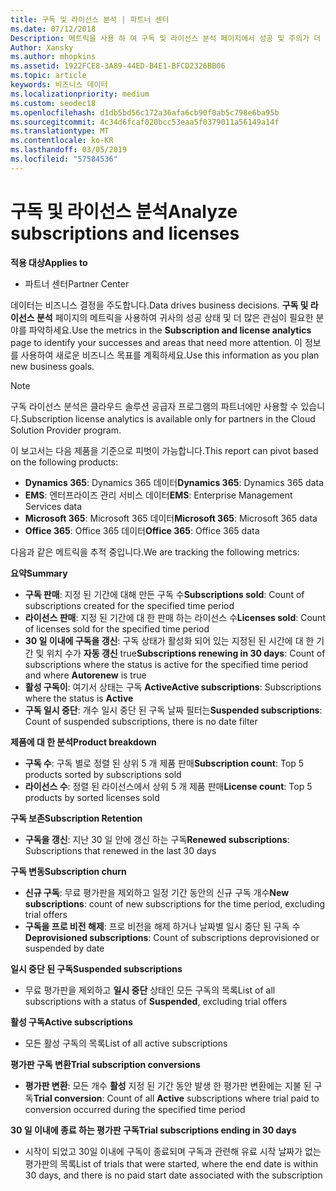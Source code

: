 ```yaml
---
title: 구독 및 라이선스 분석 | 파트너 센터
ms.date: 07/12/2018
Description: 메트릭을 사용 하 여 구독 및 라이선스 분석 페이지에서 성공 및 주의가 더 많이 필요한 영역을 식별 합니다.
Author: Xansky
ms.author: mhopkins
ms.assetid: 1922FCE8-3A89-44ED-B4E1-BFCD2326BB06
ms.topic: article
keywords: 비즈니스 데이터
ms.localizationpriority: medium
ms.custom: seodec18
ms.openlocfilehash: d1db5bd56c172a36afa6cb90f0ab5c798e6ba95b
ms.sourcegitcommit: 4c34d6fcaf020bcc53eaa5f0379011a56149a14f
ms.translationtype: MT
ms.contentlocale: ko-KR
ms.lasthandoff: 03/05/2019
ms.locfileid: "57584536"
---
```

# <a name="analyze-subscriptions-and-licenses"></a><span data-ttu-id="be8ab-104">구독 및 라이선스 분석</span><span class="sxs-lookup"><span data-stu-id="be8ab-104">Analyze subscriptions and licenses</span></span> 

<span data-ttu-id="be8ab-105">**적용 대상**</span><span class="sxs-lookup"><span data-stu-id="be8ab-105">**Applies to**</span></span>

- <span data-ttu-id="be8ab-106">파트너 센터</span><span class="sxs-lookup"><span data-stu-id="be8ab-106">Partner Center</span></span>

<span data-ttu-id="be8ab-107">데이터는 비즈니스 결정을 주도합니다.</span><span class="sxs-lookup"><span data-stu-id="be8ab-107">Data drives business decisions.</span></span> <span data-ttu-id="be8ab-108">**구독 및 라이선스 분석** 페이지의 메트릭을 사용하여 귀사의 성공 상태 및 더 많은 관심이 필요한 분야를 파악하세요.</span><span class="sxs-lookup"><span data-stu-id="be8ab-108">Use the metrics in the **Subscription and license analytics** page to identify your successes and areas that need more attention.</span></span> <span data-ttu-id="be8ab-109">이 정보를 사용하여 새로운 비즈니스 목표를 계획하세요.</span><span class="sxs-lookup"><span data-stu-id="be8ab-109">Use this information as you plan new business goals.</span></span>

> [!NOTE]
> <span data-ttu-id="be8ab-110">구독 라이선스 분석은 클라우드 솔루션 공급자 프로그램의 파트너에만 사용할 수 있습니다.</span><span class="sxs-lookup"><span data-stu-id="be8ab-110">Subscription license analytics is available only for partners in the Cloud Solution Provider program.</span></span>


<span data-ttu-id="be8ab-111">이 보고서는 다음 제품을 기준으로 피벗이 가능합니다.</span><span class="sxs-lookup"><span data-stu-id="be8ab-111">This report can pivot based on the following products:</span></span>

 - <span data-ttu-id="be8ab-112">**Dynamics 365**: Dynamics 365 데이터</span><span class="sxs-lookup"><span data-stu-id="be8ab-112">**Dynamics 365**: Dynamics 365 data</span></span>  
 - <span data-ttu-id="be8ab-113">**EMS**: 엔터프라이즈 관리 서비스 데이터</span><span class="sxs-lookup"><span data-stu-id="be8ab-113">**EMS**: Enterprise Management Services data</span></span>  
 - <span data-ttu-id="be8ab-114">**Microsoft 365**: Microsoft 365 데이터</span><span class="sxs-lookup"><span data-stu-id="be8ab-114">**Microsoft 365**: Microsoft 365 data</span></span>  
 - <span data-ttu-id="be8ab-115">**Office 365**: Office 365 데이터</span><span class="sxs-lookup"><span data-stu-id="be8ab-115">**Office 365**: Office 365 data</span></span>  


<span data-ttu-id="be8ab-116">다음과 같은 메트릭을 추적 중입니다.</span><span class="sxs-lookup"><span data-stu-id="be8ab-116">We are tracking the following metrics:</span></span>

<span data-ttu-id="be8ab-117">**요약**</span><span class="sxs-lookup"><span data-stu-id="be8ab-117">**Summary**</span></span>  
 - <span data-ttu-id="be8ab-118">**구독 판매**: 지정 된 기간에 대해 만든 구독 수</span><span class="sxs-lookup"><span data-stu-id="be8ab-118">**Subscriptions sold**: Count of subscriptions created for the specified time period</span></span>  
 - <span data-ttu-id="be8ab-119">**라이선스 판매**: 지정 된 기간에 대 한 판매 하는 라이선스 수</span><span class="sxs-lookup"><span data-stu-id="be8ab-119">**Licenses sold**: Count of licenses sold for the specified time period</span></span>   
 - <span data-ttu-id="be8ab-120">**30 일 이내에 구독을 갱신**: 구독 상태가 활성화 되어 있는 지정된 된 시간에 대 한 기간 및 위치 수가 **자동 갱신** true</span><span class="sxs-lookup"><span data-stu-id="be8ab-120">**Subscriptions renewing in 30 days**: Count of subscriptions where the status is active for the specified time period and where **Autorenew** is true</span></span>
 - <span data-ttu-id="be8ab-121">**활성 구독이**: 여기서 상태는 구독 **Active**</span><span class="sxs-lookup"><span data-stu-id="be8ab-121">**Active subscriptions**: Subscriptions where the status is **Active**</span></span>  
 - <span data-ttu-id="be8ab-122">**구독 일시 중단**: 개수 일시 중단 된 구독 날짜 필터는</span><span class="sxs-lookup"><span data-stu-id="be8ab-122">**Suspended subscriptions**: Count of suspended subscriptions, there is no date filter</span></span>  

<span data-ttu-id="be8ab-123">**제품에 대 한 분석**</span><span class="sxs-lookup"><span data-stu-id="be8ab-123">**Product breakdown**</span></span>  
 - <span data-ttu-id="be8ab-124">**구독 수**: 구독 별로 정렬 된 상위 5 개 제품 판매</span><span class="sxs-lookup"><span data-stu-id="be8ab-124">**Subscription count**: Top 5 products sorted by subscriptions sold</span></span>  
 - <span data-ttu-id="be8ab-125">**라이선스 수**: 정렬 된 라이선스에서 상위 5 개 제품 판매</span><span class="sxs-lookup"><span data-stu-id="be8ab-125">**License count**: Top 5 products by sorted licenses sold</span></span>

<span data-ttu-id="be8ab-126">**구독 보존**</span><span class="sxs-lookup"><span data-stu-id="be8ab-126">**Subscription Retention**</span></span>
 - <span data-ttu-id="be8ab-127">**구독을 갱신**: 지난 30 일 안에 갱신 하는 구독</span><span class="sxs-lookup"><span data-stu-id="be8ab-127">**Renewed subscriptions**: Subscriptions that renewed in the last 30 days</span></span>  

<span data-ttu-id="be8ab-128">**구독 변동**</span><span class="sxs-lookup"><span data-stu-id="be8ab-128">**Subscription churn**</span></span>  
 - <span data-ttu-id="be8ab-129">**신규 구독**: 무료 평가판을 제외하고 일정 기간 동안의 신규 구독 개수</span><span class="sxs-lookup"><span data-stu-id="be8ab-129">**New subscriptions**: count of new subscriptions for the time period, excluding trial offers</span></span>  
 - <span data-ttu-id="be8ab-130">**구독을 프로 비전 해제**: 프로 비전을 해제 하거나 날짜별 일시 중단 된 구독 수</span><span class="sxs-lookup"><span data-stu-id="be8ab-130">**Deprovisioned subscriptions**: Count of subscriptions deprovisioned or suspended by date</span></span>  

<span data-ttu-id="be8ab-131">**일시 중단 된 구독**</span><span class="sxs-lookup"><span data-stu-id="be8ab-131">**Suspended subscriptions**</span></span>  
 - <span data-ttu-id="be8ab-132">무료 평가판을 제외하고 **일시 중단** 상태인 모든 구독의 목록</span><span class="sxs-lookup"><span data-stu-id="be8ab-132">List of all subscriptions with a status of **Suspended**, excluding trial offers</span></span>  
  
<span data-ttu-id="be8ab-133">**활성 구독**</span><span class="sxs-lookup"><span data-stu-id="be8ab-133">**Active subscriptions**</span></span>
 - <span data-ttu-id="be8ab-134">모든 활성 구독의 목록</span><span class="sxs-lookup"><span data-stu-id="be8ab-134">List of all active subscriptions</span></span>  

<span data-ttu-id="be8ab-135">**평가판 구독 변환**</span><span class="sxs-lookup"><span data-stu-id="be8ab-135">**Trial subscription conversions**</span></span>  
 - <span data-ttu-id="be8ab-136">**평가판 변환**: 모든 개수 **활성** 지정 된 기간 동안 발생 한 평가판 변환에는 지불 된 구독</span><span class="sxs-lookup"><span data-stu-id="be8ab-136">**Trial conversion**: Count of all **Active** subscriptions where trial paid to conversion occurred during the specified time period</span></span>  

<span data-ttu-id="be8ab-137">**30 일 이내에 종료 하는 평가판 구독**</span><span class="sxs-lookup"><span data-stu-id="be8ab-137">**Trial subscriptions ending in 30 days**</span></span>  
 - <span data-ttu-id="be8ab-138">시작이 되었고 30일 이내에 구독이 종료되며 구독과 관련해 유료 시작 날짜가 없는 평가판의 목록</span><span class="sxs-lookup"><span data-stu-id="be8ab-138">List of trials that were started, where the end date is within 30 days, and there is no paid start date associated with the subscription</span></span>  

  